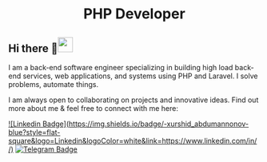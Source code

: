 <h1 align="center">PHP Developer</h1>

## Hi there 👋<img src="https://raw.githubusercontent.com/aemmadi/aemmadi/master/wave.gif" width="30px">

I am a back-end software engineer specializing in building high load back-end services, web applications, and systems using PHP and Laravel. I solve problems, automate things. <br>

I am always open to collaborating on projects and innovative ideas.  Find out more about me & feel free to connect with me here:

[![Linkedin Badge](https://img.shields.io/badge/-xurshid_abdumannonov-blue?style=flat-square&logo=Linkedin&logoColor=white&link=https://www.linkedin.com/in/     /)](https://www.linkedin.com/in/sukhrob-nuraliev-100845186/) 
[![Telegram Badge](https://img.shields.io/badge/@xurshidabdumannonov-2CA5E0?style=flat-square&logo=telegram&logoColor=white&link=https://t.me/xurshid_0625)](https://t.me/sukhrobnuraliev) 
